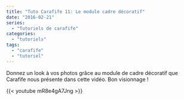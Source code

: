 ```yaml
---
title: "Tuto Carafife 11: Le module cadre décoratif"
date: "2016-02-21"
series:
  - "Tutoriels de carafife"
categories: 
  - "tutoriels"
tags: 
  - "carafife"
  - "tutoriel"
---
```


Donnez un look à vos photos grâce au module de cadre décoratif que Carafife nous présente dans cette vidéo. Bon visionnage !

{{< youtube mR8e4gA7Jng >}}
